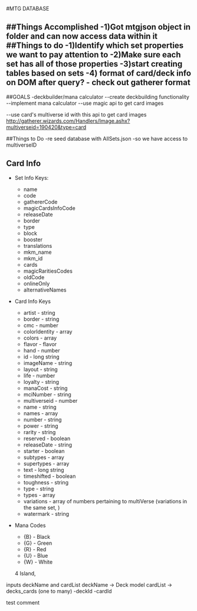 #MTG DATABASE

##Things Accomplished
-1)Got mtgjson object in folder and can now access data within it
##Things to do
-1)Identify which set properties we want to pay attention to
-2)Make sure each set has all of those properties
-3)start creating tables based on sets
-4) format of card/deck info on DOM after query? - check out gatherer format
-

##GOALS
-deckbuilder/mana calculator
--create deckbuilding functionality
--implement mana calculator
--use magic api to get card images

--use card's multiverse id with this api to get card images
http://gatherer.wizards.com/Handlers/Image.ashx?multiverseid=190420&type=card


##Things to Do
-re seed database with AllSets.json
    -so we have access to multiverseID

## Card Info
* Set Info Keys:
    * name
    * code
    * gathererCode
    * magicCardsInfoCode
    * releaseDate
    * border
    * type
    * block
    * booster
    * translations
    * mkm_name
    * mkm_id
    * cards
    * magicRaritiesCodes
    * oldCode
    * onlineOnly
    * alternativeNames

* Card Info Keys
    * artist - string
    * border - string
    * cmc - number
    * colorIdentity - array 
    * colors - array
    * flavor - flavor
    * hand - number
    * id - long string 
    * imageName - string
    * layout - string
    * life - number
    * loyalty - string
    * manaCost - string
    * mciNumber - string
    * multiverseid - number
    * name - string
    * names - array
    * number - string
    * power - string
    * rarity - string
    * reserved - boolean
    * releaseDate - string
    * starter - boolean
    * subtypes - array
    * supertypes - array
    * text - long string
    * timeshifted - boolean
    * toughness - string
    * type - string
    * types - array
    * variations - array of numbers pertaining to multiVerse (variations in the same set, )
    * watermark - string

* Mana Codes
    * {B} - Black
    * {G} - Green
    * {R} - Red
    * {U} - Blue
    * {W} - White

    4 Island, 


inputs deckName and cardList
deckName -> Deck model
cardList -> decks_cards
(one to many)
    -deckId   -cardId 

test comment

